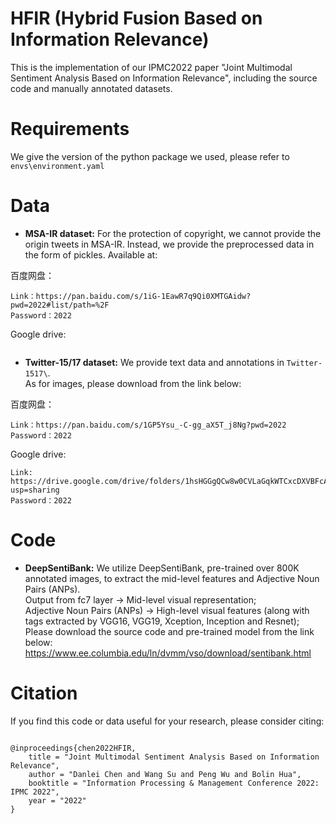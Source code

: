 # HFIR (Hybrid Fusion Based on Information Relevance)
This is the implementation of our IPMC2022 paper "Joint Multimodal Sentiment Analysis Based on Information Relevance", including the source code and manually annotated datasets.
# Requirements
We give the version of the python package we used, please refer to `envs\environment.yaml`
# Data
- **MSA-IR dataset:** For the protection of copyright, we cannot provide the origin tweets in MSA-IR. Instead, we provide the preprocessed data in the form of pickles. Available at:  

百度网盘：
 ```
Link：https://pan.baidu.com/s/1iG-1EawR7q9Qi0XMTGAidw?pwd=2022#list/path=%2F
Password：2022
```

Google drive:
```

```

  
- **Twitter-15/17 dataset:** We provide text data and annotations in `Twitter-1517\`.   
                             As for images, please download from the link below: 

百度网盘：
 ```
Link：https://pan.baidu.com/s/1GP5Ysu_-C-gg_aX5T_j8Ng?pwd=2022 
Password：2022
```

Google drive:
```
Link: https://drive.google.com/drive/folders/1hsHGGgQCw8w0CVLaGqkWTCxcDXVBFcA5?usp=sharing
Password：2022
```

# Code
- **DeepSentiBank:** We utilize DeepSentiBank, pre-trained over 800K annotated images, to extract the mid-level features and Adjective Noun Pairs (ANPs).   
                     Output from fc7 layer -> Mid-level visual representation;  
                     Adjective Noun Pairs (ANPs) -> High-level visual features (along with tags extracted by VGG16, VGG19, Xception, Inception and Resnet);    
                     Please download the source code and pre-trained model from the link below: https://www.ee.columbia.edu/ln/dvmm/vso/download/sentibank.html  


# Citation
If you find this code or data useful for your research, please consider citing:

```

@inproceedings{chen2022HFIR,
    title = "Joint Multimodal Sentiment Analysis Based on Information Relevance",
    author = "Danlei Chen and Wang Su and Peng Wu and Bolin Hua",
    booktitle = "Information Processing & Management Conference 2022: IPMC 2022",
    year = "2022"
}
